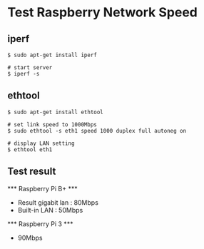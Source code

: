 # Test Raspberry Network Speed

## iperf

```
$ sudo apt-get install iperf

# start server
$ iperf -s

```

## ethtool

```
$ sudo apt-get install ethtool

# set link speed to 1000Mbps
$ sudo ethtool -s eth1 speed 1000 duplex full autoneg on

# display LAN setting
$ ethtool eth1

```

## Test result

*** Raspberry Pi B+ ***
* Result gigabit lan : 80Mbps
* Built-in LAN : 50Mbps

*** Raspberry Pi 3 ***
* 90Mbps
